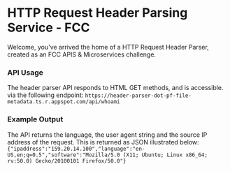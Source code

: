 # HTTP Request Header Parsing Service - FCC

Welcome, you've arrived the home of a HTTP Request Header Parser, created as an FCC APIS & Microservices challenge.

### API Usage

The header parser API responds to HTML GET methods, and is accessible. via the following endpoint:
`https://header-parser-dot-pf-file-metadata.ts.r.appspot.com/api/whoami`

### Example Output

The API returns the language, the user agent string and the source IP address of the request.  This is returned as JSON illustrated below:
`{"ipaddress":"159.20.14.100","language":"en-US,en;q=0.5","software":"Mozilla/5.0 (X11; Ubuntu; Linux x86_64; rv:50.0) Gecko/20100101 Firefox/50.0"}`
